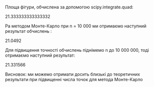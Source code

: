 Площа фігури, обчислена за допомогою scipy.integrate.quad:

21.333333333333332

Pа методом Монте-Карло при n = 10 000 ми отримаємо наступний результат обчислень :

21.0492

Для підвищення точності обчислень піднімемо n до 10 000 000, тоді отримаємо наступний результат:

21.331566

Висновок: ми можемо отримати досить близькі до теоретичних результати при підвищенні числа точок для метода Монте-Карло